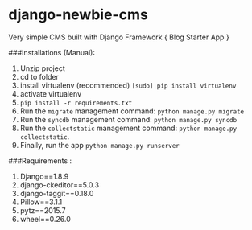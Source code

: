 # django-newbie-cms
Very simple CMS built with Django Framework { Blog Starter App }

###Installations (Manual):
1. Unzip project
2. cd to folder
3. install virtualenv (recommended) ``[sudo] pip install virtualenv``
4. activate virtualenv
5. ``pip install -r requirements.txt``
6. Run the ``migrate`` management command: ``python manage.py migrate``
7. Run the ``syncdb`` management command: ``python manage.py syncdb``
8. Run the ``collectstatic`` management command: ``python manage.py collectstatic``.
9. Finally, run the app ``python manage.py runserver``

###Requirements :
1. Django==1.8.9
2. django-ckeditor==5.0.3
3. django-taggit==0.18.0
4. Pillow==3.1.1
5. pytz==2015.7
6. wheel==0.26.0
